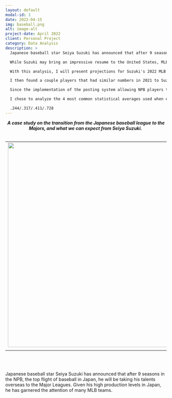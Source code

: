 ```yaml
---
layout: default
modal-id: 1
date: 2022-04-15
img: baseball.png
alt: image-alt
project-date: April 2022
client: Personal Project
category: Data Analysis
description: >
  Japanese baseball star Seiya Suzuki has announced that after 9 seasons in the NPB, the top flight of baseball in Japan, he will be taking his talents overseas to the Major Leagues. Given his high production levels in Japan, he has garnered the attention of many MLB teams.

  While Suzuki may bring an impressive resume to the United States, MLB is considered the highest level of baseball for a reason. So, what can we really expect out of him in 2022?

  With this analysis, I will present projections for Suzuki's 2022 MLB season to try to add some context to his value. I created models by analyzing previous Japanese players that made the switch to the MLB, and finding how their stats were affected as they got acclimated to the American game.

  I then found a couple players that had similar numbers in 2021 to Suzuki's projections to give a ballpark (no pun intended) estimate for the annual value of his potential contract.

  Since the implementation of the posting system allowing NPB players to go to the Major Leagues in 1999, there have only been a handful of Japanese players to make the switch. Out of this handful, only 6 players reached at least 300 At-Bats in the MLB. This is a deep dive into how these players fared in their transition.

  I chose to analyze the 4 most common statistical averages used when evaluating a player's offensive ability: Batting Average (BA), On Base Percentage (OBP), Slugging Average (SLG), On Base Plus Slugging (OPS). For reference, in the 2021 MLB season, the league averages for these statistics were:

  .244/.317/.411/.728
---
```

<div style="text-align: center;"><b><i>A case study on the transition from the Japanese baseball league to the Majors, and what we can expect from Seiya Suzuki.&nbsp;</i></b></div>
<div style="text-align: center;"><b><i><br /></i></b></div>
<div class="separator" style="clear: both; text-align: center;">
  <table align="center" cellpadding="0" cellspacing="0" class="tr-caption-container" style="margin-left: auto; margin-right: auto;">
    <tbody>
      <tr>
        <td style="text-align: center;">
          <a href="https://blogger.googleusercontent.com/img/a/AVvXsEh5vc6hjAShdvaEyliknviOvFQ3EDNOfdQTP5I-L20ISC05FspAc9iT3nEVr7FU9UBjyEG43zIFEjv6p-d8OxDtpRD48fh8hfLSUpupH27oZybO0LQB7yf-XY22nBm7DTbLaHtHJfTGBdP68OmsdRXJI71px5anmv1QkPJmnJuxc6C63SF1hiYFLSnr=s1400" style="margin-left: auto; margin-right: auto;">
            <img border="0" data-original-height="1400" data-original-width="1400" height="640" src="https://blogger.googleusercontent.com/img/a/AVvXsEh5vc6hjAShdvaEyliknviOvFQ3EDNOfdQTP5I-L20ISC05FspAc9iT3nEVr7FU9UBjyEG43zIFEjv6p-d8OxDtpRD48fh8hfLSUpupH27oZybO0LQB7yf-XY22nBm7DTbLaHtHJfTGBdP68OmsdRXJI71px5anmv1QkPJmnJuxc6C63SF1hiYFLSnr=w640-h640" width="640" />
          </a>
        </td>
      </tr>
      <tr>
        <td class="tr-caption" style="text-align: center;"></td>
      </tr>
    </tbody>
  </table>
  <br />
  <div class="separator" style="clear: both; text-align: center;"><br /></div>
</div>
<p>Japanese baseball star Seiya Suzuki has announced that after 9 seasons in the NPB, the top flight of baseball in Japan, he will be taking his talents overseas to the Major Leagues. Given his high production levels in Japan, he has garnered the attention of many MLB teams.&nbsp;</p>
<!-- (Continue with the rest of your content) -->

